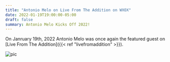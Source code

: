 ```yaml
---
title: "Antonio Melo on Live From The Addition on WXOX"
date: 2022-01-19T19:00:00-05:00
draft: false
summary: Antonio Melo Kicks Off 2022!
---
```


On Janruary 19th, 2022 Antonio Melo was once again the featured 
guest on [Live From The Addition]({{< ref "livefromaddition" >}}).


![pic](/img/20220119-knobs.jpg)








